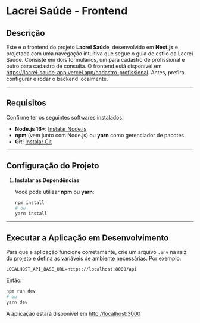 
# **Lacrei Saúde - Frontend**

## **Descrição**
Este é o frontend do projeto **Lacrei Saúde**, desenvolvido em **Next.js** e projetada com uma navegação intuitiva que segue o guia de estilo da Lacrei Saúde. Consiste em dois formulários, um para cadastro de profissional e outro para cadastro de consulta.
O frontend está disponível em https://lacrei-saude-app.vercel.app/cadastro-profissional. Antes, prefira configurar e rodar o backend localmente.

---

## **Requisitos**

Confirme ter os seguintes softwares instalados:

- **Node.js 16+**: [Instalar Node.js](https://nodejs.org/en/download/)
- **npm** (vem junto com Node.js) ou **yarn** como gerenciador de pacotes.
- **Git**: [Instalar Git](https://git-scm.com/downloads)

---

## **Configuração do Projeto**

1. **Instalar as Dependências**

   Você pode utilizar **npm** ou **yarn**:
   ```bash
   npm install
   # ou
   yarn install
   ```
---

## **Executar a Aplicação em Desenvolvimento**

Para que a aplicação funcione corretamente, crie um arquivo `.env` na raiz do projeto e defina as variáveis de ambiente necessárias. Por exemplo:

```env
LOCALHOST_API_BASE_URL=https://localhost:8000/api
```

Então: 

```bash
npm run dev
# ou
yarn dev
```

A aplicação estará disponível em [http://localhost:3000](http://localhost:3000)

